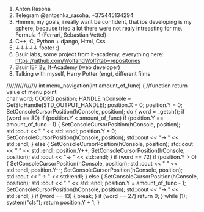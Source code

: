 1. Anton Rasoha
2. Telegram @antoshka_rasoha, +375445134294
3. Hmmm, my goals, i really want be confident, that ios developing is my sphere,
   because tried a lot there were not realy intreasting for me. Formula-1 (Ferrari, Sebastian Vettel)
4. C++, C, Python + django, Html, Css
5. ↓↓↓↓↓ footer :)
6. Bsuir labs, some project from it-academy, everything here: https://github.com/WolfandWolf?tab=repositories
7. Bsuir IEF 2y, It-Academy (web developer)
8. Talking with myself, Harry Potter (eng), different films

////////////////
int menu_navigation(int amount_of_func) {                         //function return value of menu point                   
	char word;
	COORD position;
	HANDLE hConsole = GetStdHandle(STD_OUTPUT_HANDLE);
	position.X = 0;
	position.Y = 0;
	SetConsoleCursorPosition(hConsole, position);
	do {
		word = _getch();
		if (word == 80)
			if (position.Y < amount_of_func)
				if (position.Y == amount_of_func - 1) {
					SetConsoleCursorPosition(hConsole, position);
					std::cout << "   " << std::endl;
					position.Y = 0;
					SetConsoleCursorPosition(hConsole, position);
					std::cout << "-> " << std::endl;
				}
				else {
					SetConsoleCursorPosition(hConsole, position);
					std::cout << "   " << std::endl;
					position.Y++;
					SetConsoleCursorPosition(hConsole, position);
					std::cout << "-> " << std::endl;
				}
		if (word == 72)
			if (position.Y > 0) {
				SetConsoleCursorPosition(hConsole, position);
				std::cout << "   " << std::endl;
				position.Y--;
				SetConsoleCursorPosition(hConsole, position);
				std::cout << "-> " << std::endl;
			}
			else {
				SetConsoleCursorPosition(hConsole, position);
				std::cout << "   " << std::endl;
				position.Y = amount_of_func - 1;
				SetConsoleCursorPosition(hConsole, position);
				std::cout << "-> " << std::endl;
			}
		if (word == 13) {
			break;
		}
		if (word == 27)
			return 0;
	} while (1);
	system("cls");
	return position.Y + 1;
}
